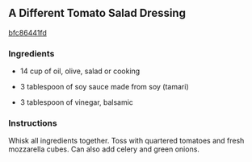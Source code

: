 ## A Different Tomato Salad Dressing

[bfc86441fd](http://www.food.com/recipe/a-different-tomato-salad-dressing-223242)

### Ingredients

 - 14 cup of oil, olive, salad or cooking

 - 3 tablespoon of soy sauce made from soy (tamari)

 - 3 tablespoon of vinegar, balsamic

### Instructions

Whisk all ingredients together. Toss with quartered tomatoes and fresh mozzarella cubes. Can also add celery and green onions.